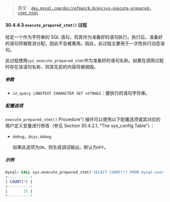 > 原文：[`dev.mysql.com/doc/refman/8.0/en/sys-execute-prepared-stmt.html`](https://dev.mysql.com/doc/refman/8.0/en/sys-execute-prepared-stmt.html)

#### 30.4.4.3 `execute_prepared_stmt()` 过程

给定一个作为字符串的 SQL 语句，将其作为准备好的语句执行。执行后，准备好的语句将被取消分配，因此不会被重用。因此，此过程主要用于一次性执行动态语句。

此过程使用`sys_execute_prepared_stmt`作为准备好的语句名称。如果在调用过程时存在该语句名称，则其先前的内容将被销毁。

##### 参数

+   `in_query LONGTEXT CHARACTER SET utf8mb3`：要执行的语句字符串。

##### 配置选项

`execute_prepared_stmt()` Procedure") 操作可以使用以下配置选项或其对应的用户定义变量进行修改（参见 Section 30.4.2.1, “The sys_config Table”）：

+   `debug`，`@sys.debug`

    如果此选项为`ON`，则生成调试输出。默认为`OFF`。

##### 示例

```sql
mysql> CALL sys.execute_prepared_stmt('SELECT COUNT(*) FROM mysql.user');
+----------+
| COUNT(*) |
+----------+
|       15 |
+----------+
```
